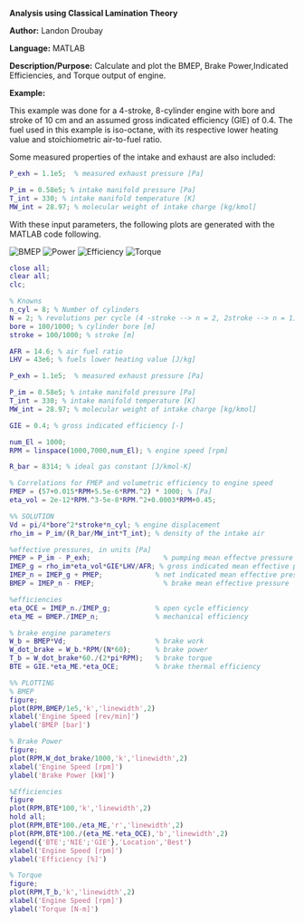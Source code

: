 **Analysis using Classical Lamination Theory**

**Author:** Landon Droubay

**Language:** MATLAB


**Description/Purpose:** Calculate and plot the BMEP, Brake Power,Indicated Efficiencies, and Torque output of engine.

**Example:**

This example was done for a 4-stroke, 8-cylinder engine with bore and stroke of 10 cm and an assumed gross indicated efficiency (GIE) of 0.4.
The fuel used in this example is iso-octane, with its respective lower heating value and stoichiometric air-to-fuel ratio.

Some measured properties of the intake and exhaust are also included:
```MATLAB
P_exh = 1.1e5;  % measured exhaust pressure [Pa]

P_im = 0.58e5; % intake manifold pressure [Pa]
T_int = 330; % intake manifold temperature [K]
MW_int = 28.97; % molecular weight of intake charge [kg/kmol]
```

With these input parameters, the following plots are generated with the MATLAB code following.

![BMEP](/MATLAB/blob/master/ICE/BMEP.png)
![Power](/MATLAB/blob/master/ICE/Power.png)
![Efficiency](/MATLAB/blob/master/ICE/Efficiency.png)
![Torque](/MATLAB/blob/master/ICE/Torque.png)


```MATLAB
close all;
clear all;
clc;

% Knowns
n_cyl = 8; % Number of cylinders
N = 2; % revolutions per cycle (4 -stroke --> n = 2, 2stroke --> n = 1)
bore = 100/1000; % cylinder bore [m]
stroke = 100/1000; % stroke [m]

AFR = 14.6; % air fuel ratio
LHV = 43e6; % fuels lower heating value [J/kg]

P_exh = 1.1e5;  % measured exhaust pressure [Pa]

P_im = 0.58e5; % intake manifold pressure [Pa]
T_int = 330; % intake manifold temperature [K]
MW_int = 28.97; % molecular weight of intake charge [kg/kmol]

GIE = 0.4; % gross indicated efficiency [-]

num_El = 1000;
RPM = linspace(1000,7000,num_El); % engine speed [rpm]

R_bar = 8314; % ideal gas constant [J/kmol-K]

% Correlations for FMEP and volumetric efficiency to engine speed
FMEP = (57+0.015*RPM+5.5e-6*RPM.^2) * 1000; % [Pa]
eta_vol = 2e-12*RPM.^3-5e-8*RPM.^2+0.0003*RPM+0.45;

%% SOLUTION
Vd = pi/4*bore^2*stroke*n_cyl; % engine displacement
rho_im = P_im/(R_bar/MW_int*T_int); % density of the intake air

%effective pressures, in units [Pa]
PMEP = P_im - P_exh;                  % pumping mean effectve pressure
IMEP_g = rho_im*eta_vol*GIE*LHV/AFR; % gross indicated mean effective pressure
IMEP_n = IMEP_g + PMEP;             % net indicated mean effective pressure
BMEP = IMEP_n - FMEP;                 % brake mean effective pressure

%efficiencies
eta_OCE = IMEP_n./IMEP_g;           % open cycle efficiency
eta_ME = BMEP./IMEP_n;              % mechanical efficiency

% brake engine parameters
W_b = BMEP*Vd;                      % brake work
W_dot_brake = W_b.*RPM/(N*60);      % brake power
T_b = W_dot_brake*60./(2*pi*RPM);   % brake torque
BTE = GIE.*eta_ME.*eta_OCE;         % brake thermal efficiency

%% PLOTTING
% BMEP
figure;
plot(RPM,BMEP/1e5,'k','linewidth',2)
xlabel('Engine Speed [rev/min]')
ylabel('BMEP [bar]')

% Brake Power
figure;
plot(RPM,W_dot_brake/1000,'k','linewidth',2)
xlabel('Engine Speed [rpm]')
ylabel('Brake Power [kW]')

%Efficiencies
figure
plot(RPM,BTE*100,'k','linewidth',2)
hold all;
plot(RPM,BTE*100./eta_ME,'r','linewidth',2)
plot(RPM,BTE*100./(eta_ME.*eta_OCE),'b','linewidth',2)
legend({'BTE';'NIE';'GIE'},'Location','Best')
xlabel('Engine Speed [rpm]')
ylabel('Efficiency [%]')

% Torque
figure;
plot(RPM,T_b,'k','linewidth',2)
xlabel('Engine Speed [rpm]')
ylabel('Torque [N-m]')
```
